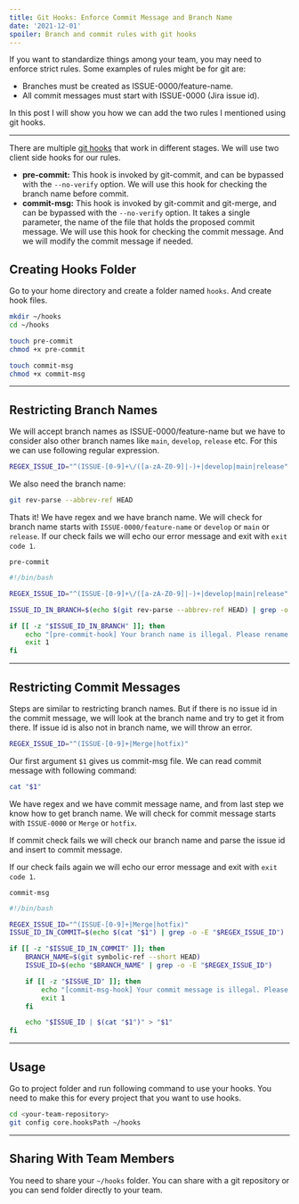 ```yaml
---
title: Git Hooks: Enforce Commit Message and Branch Name
date: '2021-12-01'
spoiler: Branch and commit rules with git hooks
---
```


[](/x/)

If you want to standardize things among your team, you may need to enforce strict rules. Some examples of rules might be for git are:
- Branches must be created as ISSUE-0000/feature-name.
- All commit messages must start with ISSUE-0000 (Jira issue id).

In this post I will show you how we can add the two rules I mentioned using git hooks.

---

There are multiple [git hooks](https://git-scm.com/docs/githooks) that work in different stages. We will use two client side hooks for our rules.

- **pre-commit:** This hook is invoked by git-commit, and can be bypassed with the `--no-verify` option. We will use this hook for checking the branch name before commit.
- **commit-msg:** This hook is invoked by git-commit and git-merge, and can be bypassed with the `--no-verify` option. It takes a single parameter, the name of the file that holds the proposed commit message. We will use this hook for checking the commit message. And we will modify the commit message if needed.

## Creating Hooks Folder

Go to your home directory and create a folder named `hooks`. And create hook files.

```bash
mkdir ~/hooks
cd ~/hooks

touch pre-commit
chmod +x pre-commit

touch commit-msg
chmod +x commit-msg
```

---

## Restricting Branch Names

We will accept branch names as ISSUE-0000/feature-name but we have to consider also other branch names like `main`, `develop`, `release` etc. For this we can use following regular expression.

```bash
REGEX_ISSUE_ID="^(ISSUE-[0-9]+\/([a-zA-Z0-9]|-)+|develop|main|release"
```

We also need the branch name:
```bash
git rev-parse --abbrev-ref HEAD
```

Thats it! We have regex and we have branch name. We will check for branch name starts with `ISSUE-0000/feature-name` or `develop` or `main` or `release`. If our check fails we will echo our error message and exit with `exit code 1`.

`pre-commit`
```bash
#!/bin/bash

REGEX_ISSUE_ID="^(ISSUE-[0-9]+\/([a-zA-Z0-9]|-)+|develop|main|release"

ISSUE_ID_IN_BRANCH=$(echo $(git rev-parse --abbrev-ref HEAD) | grep -o -E "$REGEX_ISSUE_ID")

if [[ -z "$ISSUE_ID_IN_BRANCH" ]]; then
    echo "[pre-commit-hook] Your branch name is illegal. Please rename your branch with using following regex: $REGEX_ISSUE_ID"
    exit 1
fi
```

---

## Restricting Commit Messages


Steps are similar to restricting branch names. But if there is no issue id in the commit message, we will look at the branch name and try to get it from there. If issue id is also not in branch name, we will throw an error.

```bash
REGEX_ISSUE_ID="^(ISSUE-[0-9]+|Merge|hotfix)"
```

Our first argument `$1` gives us commit-msg file. We can read commit message with following command:
```bash
cat "$1"
```

We have regex and we have commit message name, and from last step we know how to get branch name. We will check for commit message starts with `ISSUE-0000` or `Merge` or `hotfix`.

If commit check fails we will check our branch name and parse the issue id and insert to commit message.

If our check fails again we will echo our error message and exit with `exit code 1`.

`commit-msg`
```bash
#!/bin/bash

REGEX_ISSUE_ID="^(ISSUE-[0-9]+|Merge|hotfix)"
ISSUE_ID_IN_COMMIT=$(echo $(cat "$1") | grep -o -E "$REGEX_ISSUE_ID")

if [[ -z "$ISSUE_ID_IN_COMMIT" ]]; then
    BRANCH_NAME=$(git symbolic-ref --short HEAD)
    ISSUE_ID=$(echo "$BRANCH_NAME" | grep -o -E "$REGEX_ISSUE_ID")

    if [[ -z "$ISSUE_ID" ]]; then
        echo "[commit-msg-hook] Your commit message is illegal. Please rename your branch with using following regex: $REGEX_ISSUE_ID"
        exit 1
    fi

    echo "$ISSUE_ID | $(cat "$1")" > "$1"
fi
```

---

## Usage

Go to project folder and run following command to use your hooks. You need to make this for every project that you want to use hooks.
```bash
cd <your-team-repository>
git config core.hooksPath ~/hooks
```

---

## Sharing With Team Members

You need to share your `~/hooks` folder. You can share with a git repository or you can send folder directly to your team.